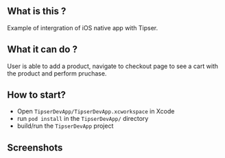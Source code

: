 ## What is this ?
Example of intergration of iOS native app with Tipser.

## What it can do ?
User is able to add a product, navigate to checkout page to see a cart with the product and perform pruchase.

## How to start?
- Open `TipserDevApp/TipserDevApp.xcworkspace` in Xcode
- run `pod install` in the `TipserDevApp/` directory
- build/run the `TipserDevApp`  project

## Screenshots


